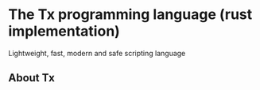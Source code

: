 # The Tx programming language (rust implementation)

Lightweight, fast, modern and safe scripting language

## About Tx


